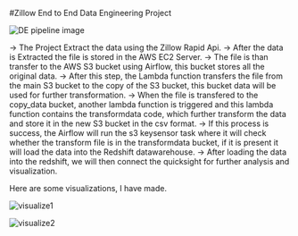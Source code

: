 #Zillow End to End Data Engineering Project


![DE pipeline image](https://github.com/Darshan813/Zillow-Data-Engineering/assets/79681552/e870a27b-e44d-44ca-bfc9-8304e7ce114a)


-> The Project Extract the data using the Zillow Rapid Api.
-> After the data is Extracted the file is stored in the AWS EC2 Server.
-> The file is than transfer to the AWS S3 bucket using Airflow, this bucket stores all the original data.
-> After this step, the Lambda function transfers the file from the main S3 bucket to the copy of the S3 bucket, this bucket data will be used for further transformation.
-> When the file is transfered to the copy_data bucket, another lambda function is triggered and this lambda function contains the transformdata code, which further transform the data and store it in the new S3 bucket in the csv format.
-> If this process is success, the Airflow will run the s3 keysensor task where it will check whether the transform file is in the transformdata bucket, if it is present it will load the data into the Redshift datawarehouse.
-> After loading the data into the redshift, we will then connect the quicksight for further analysis and visualization.

Here are some visualizations, I have made.

![visualize1](https://github.com/Darshan813/Zillow-Data-Engineering/assets/79681552/a1056222-4100-4d9a-9749-fb471a3e7f13)

![visualize2](https://github.com/Darshan813/Zillow-Data-Engineering/assets/79681552/17bd5622-a182-4114-8d2e-1fa4b0c14506)
